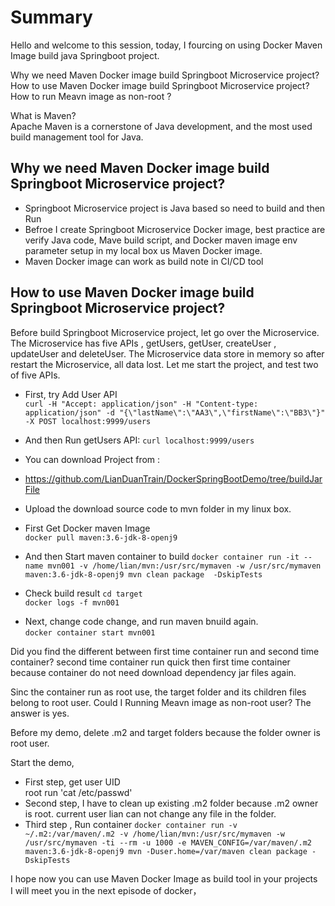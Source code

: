 # Summary 
Hello and welcome to this session, today, I fourcing on using Docker Maven Image build java Springboot project. 

Why we need Maven Docker image build Springboot Microservice project?
How to use Maven Docker image build  Springboot Microservice project?
How to run Meavn image as non-root ?


What is Maven?   
Apache Maven is a cornerstone of Java development, and the most used build management tool for Java.  
## Why we need Maven Docker image build Springboot Microservice project?
- Springboot Microservice project is Java based so need to build and then Run
- Befroe I create Springboot Microservice Docker image, best practice are verify Java code, Mave build script, and Docker maven image env parameter setup  in my local box us Maven Docker image.
- Maven Docker image  can work as build note in CI/CD tool
  
## How to use Maven Docker image build Springboot Microservice project?

Before build Springboot Microservice project, let go over the Microservice. The Microservice has five APIs ,  getUsers, getUser, createUser , updateUser  and deleteUser. The Microservice data store in memory so after restart the Microservice, all data lost. Let me start the project, and  test two of five APIs.

  - First, try Add User API  
    `curl -H "Accept: application/json" -H "Content-type: application/json" -d "{\"lastName\":\"AA3\",\"firstName\":\"BB3\"}" -X POST localhost:9999/users`
  - And then Run getUsers API: 
    `curl localhost:9999/users` 
     

- You can download Project from :  
- https://github.com/LianDuanTrain/DockerSpringBootDemo/tree/buildJarFile   
- Upload the download source code to mvn folder in my linux box.  

- First Get Docker maven Image  
    `docker pull maven:3.6-jdk-8-openj9`  
- And then Start maven container to build
   `docker container run -it --name mvn001 -v /home/lian/mvn:/usr/src/mymaven -w /usr/src/mymaven maven:3.6-jdk-8-openj9 mvn clean package  -DskipTests`
- Check build result
   `cd target`    
   `docker logs -f mvn001`

- Next, change code change, and run maven bnuild again.   
   `docker container start mvn001`  

Did you find the different between first time container run and second time container?
second time container run quick then first time container because container do not need download dependency jar files again.

Sinc the container run as root use, the target folder and its children files belong to root user. Could I Running Meavn image as non-root user? The answer is yes.

Before my demo,  delete .m2 and target folders because the folder owner is root user.

Start the demo,
- First step, get user UID  
root run 'cat /etc/passwd'
- Second step, I have to clean up existing .m2 folder because .m2 owner is root. current user lian can not change any file in the folder.
- Third step , Run container
`docker container run -v ~/.m2:/var/maven/.m2 -v /home/lian/mvn:/usr/src/mymaven -w /usr/src/mymaven -ti --rm -u 1000 -e MAVEN_CONFIG=/var/maven/.m2  maven:3.6-jdk-8-openj9 mvn -Duser.home=/var/maven clean package -DskipTests`  

I hope  now you can use Maven Docker Image as build tool in your projects  
I will meet you in the next episode of docker，
      



